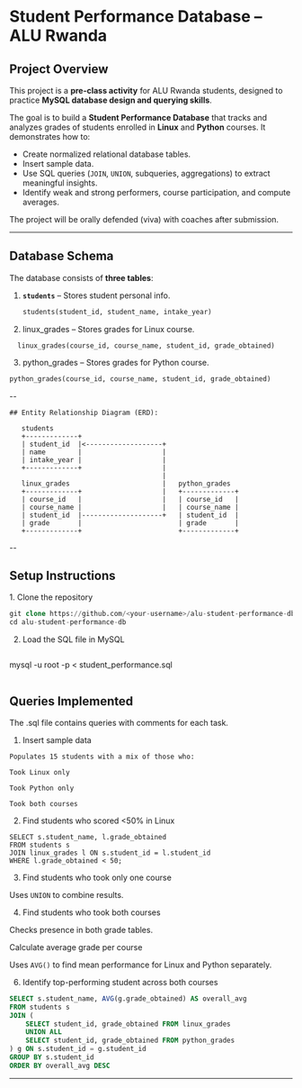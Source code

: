 # Student Performance Database – ALU Rwanda  

## Project Overview  
This project is a **pre-class activity** for ALU Rwanda students, designed to practice **MySQL database design and querying skills**.  

The goal is to build a **Student Performance Database** that tracks and analyzes grades of students enrolled in **Linux** and **Python** courses. It demonstrates how to:  
- Create normalized relational database tables.  
- Insert sample data.  
- Use SQL queries (`JOIN`, `UNION`, subqueries, aggregations) to extract meaningful insights.  
- Identify weak and strong performers, course participation, and compute averages.  

The project will be orally defended (viva) with coaches after submission.  

---

##  Database Schema  

The database consists of **three tables**:  

1. **`students`** – Stores student personal info.  
   ```sql
   students(student_id, student_name, intake_year)
   ```
2. linux_grades – Stores grades for Linux course.
```
  linux_grades(course_id, course_name, student_id, grade_obtained)
```
3. python_grades – Stores grades for Python course.
```sql
python_grades(course_id, course_name, student_id, grade_obtained)
```
--

```
## Entity Relationship Diagram (ERD):

   students
   +-------------+
   | student_id  |<-------------------+
   | name        |                    |
   | intake_year |                    |
   +-------------+                    |
                                      |
   linux_grades                       |   python_grades
   +-------------+                    |   +-------------+
   | course_id   |                    |   | course_id   |
   | course_name |                    |   | course_name |
   | student_id  |--------------------+   | student_id  |
   | grade       |                        | grade       |
   +-------------+                        +-------------+
````
--

## Setup Instructions

1️. Clone the repository
```sql
git clone https://github.com/<your-username>/alu-student-performance-db.git
cd alu-student-performance-db
```

2. Load the SQL file in MySQL
   ```sql
  mysql -u root -p < student_performance.sql
  ```

```
## Queries Implemented

The .sql file contains queries with comments for each task.

 1. Insert sample data
```
Populates 15 students with a mix of those who:

Took Linux only

Took Python only

Took both courses
```

2. Find students who scored <50% in Linux
```
SELECT s.student_name, l.grade_obtained
FROM students s
JOIN linux_grades l ON s.student_id = l.student_id
WHERE l.grade_obtained < 50;
```

3. Find students who took only one course

Uses ``UNION`` to combine results.

4. Find students who took both courses

Checks presence in both grade tables.

Calculate average grade per course

Uses ``AVG()`` to find mean performance for Linux and Python separately.

6. Identify top-performing student across both courses
```sql
SELECT s.student_name, AVG(g.grade_obtained) AS overall_avg
FROM students s
JOIN (
    SELECT student_id, grade_obtained FROM linux_grades
    UNION ALL
    SELECT student_id, grade_obtained FROM python_grades
) g ON s.student_id = g.student_id
GROUP BY s.student_id
ORDER BY overall_avg DESC
```


---

